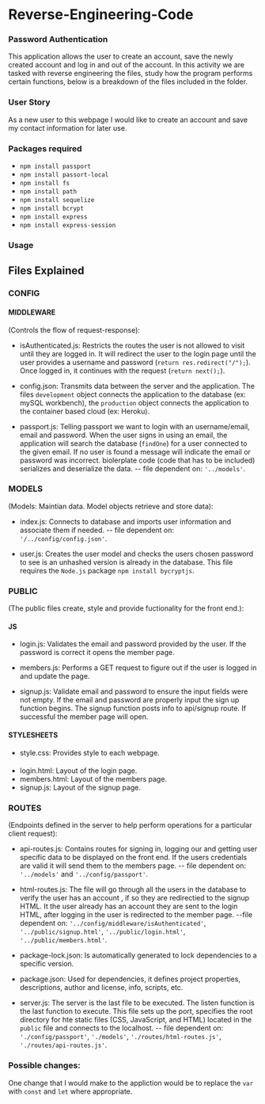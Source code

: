 # Reverse-Engineering-Code

### Password Authentication 
This application allows the user to create an account, save the newly created account and log in and out of the account. In this activity we are tasked with reverse engineering the files, study how the program performs certain functions, below is a breakdown of the files included in the folder. 
### User Story 
As a new user to this webpage I would like to create an account and save my contact information for later use. 

### Packages required 
* `npm install passport`
* `npm install passort-local`
* `npm install fs`
* `npm install path`
* `npm install sequelize`
* `npm install bcrypt`
* `npm install express`
* `npm install express-session`

### Usage 


## Files Explained
### CONFIG
  #### MIDDLEWARE  
  (Controls the flow of request-response):
 * isAuthenticated.js: Restricts the routes the user is not allowed to visit until they are logged in. It  will redirect the user to the login page until the user provides a username and password (`return res.redirect("/");`). Once logged in, it continues with the request (`return next();`).

 *   config.json: Transmits data between the server and the application. The files `development` object connects the application to the database (ex: mySQL workbench), the `production` object connects the application to the container based cloud (ex: Heroku).

 * passport.js: Telling passport we want to login with an username/email, email and password. When the user signs in using an email, the application  will search the database (`findOne`) for a user connected to the given email. If no user is found a message will indicate the email or password was incorrect. biolerplate code (code that has to be included) serializes and deserialize the data. -- file dependent on: `'../models'`.

### MODELS
(Models:  Maintian data. Model objects retrieve and store data):
   * index.js: Connects to database and imports user information and associate them if needed. -- file dependent on: `'/../config/config.json'`.

   * user.js: Creates the user model and checks the users chosen password to see is an unhashed version is already in the database. This file requires the `Node.js` package `npm install bycryptjs`. 

### PUBLIC 
(The public files create, style and provide fuctionality for the front end.):

  #### JS
   * login.js: Validates the email and password provided by the user. If the password is correct it opens the member page.

   * members.js: Performs a GET request to figure out if the user is logged in and update the page.

   * signup.js: Validate email and password to ensure the input fields were not empty. If the email and password are properly input the sign up function begins. The signup function posts info to api/signup route. If successful the member page will open.

  #### STYLESHEETS
   * style.css: Provides style to each webpage.


#### 
* login.html: Layout of the login page.
* members.html: Layout of the members page.
* signup.js: Layout of the signup page.

### ROUTES 
(Endpoints defined in the server to help perform operations for a particular  client request):
  * api-routes.js: Contains routes for signing in, logging our and getting user specific data to be displayed on the front end. If the users credentials are valid it will send them to the members page. -- file dependent on: `'../models'` and `'../config/passport'`.

  * html-routes.js: The file will go through all the users in the database to verify the user has an account , if so they are redirectied to the signup HTML. It the user already has an account they are sent to the login HTML, after logging in the user is redirected to the member page. --file dependent on: `'../config/middleware/isAuthenticated'`, `'../public/signup.html'`, `'../public/login.html'`, `'../public/members.html'`.

* package-lock.json: Is automatically generated to lock dependencies to a specific version.
* package.json: Used for dependencies, it defines project properties, descriptions, author and license, info, scripts, etc. 

* server.js: The server is the last file to be executed. The listen function is the last function to execute. This file sets up the port, specifies the root directory for hte static files (CSS, JavaScript, and HTML) located in the `public` file and connects to the localhost.  -- file dependent on: `'./config/passport'`, `'./models'`, `'./routes/html-routes.js'`, `'./routes/api-routes.js'`.

### Possible changes:
One change that I would make to the appliction would be to replace the `var` with  `const` and `let` where appropriate.










